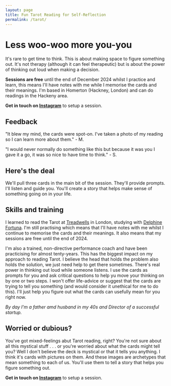 ```yaml
---
layout: page
title: Fun Tarot Reading for Self-Reflection
permalink: /tarot/
---
```


# Less woo-woo more you-you

It's rare to get time to think. This is about making space to figure something out. It's not therapy (although it can feel therapeutic) but is about the power of thinking out loud when making a decision.

**Sessions are free** until the end of December 2024 whilst I practice and learn, this means I'll have notes with me while I memorise the cards and their meanings. I'm based in Homerton (Hackney, London) and can do readings in the Hackeny area. 

**Get in touch on [Instagram](https://www.instagram.com/psychotropicscott/)** to setup a session.

## Feedback

"It blew my mind, the cards were spot-on. I've taken a photo of my reading so I can learn more about them." - M.

"I would never normally do something like this but because it was you I gave it a go, it was so nice to have time to think." - S.

## Here's the deal

We'll pull three cards in the main bit of the session. They'll provide prompts. I'll listen and guide you. You'll create a story that helps make sense of something going on in your life.

## Skills and training

I learned to read the Tarot at [Treadwells](https://www.treadwells-london.com/) in London, studying with [Delphine Fortuna](https://www.delphinefortuna.com/about). I'm still practising which means that I'll have notes with me whilst I continue to memorise the cards and their meanings. It also means that my sessions are free until the end of 2024.

I'm also a trained, non-directive performance coach and have been practicising for almost tenty-years. This has the biggest impact on my approach to reading Tarot. I believe the head that holds the problem also holds the solution, we just need help to get there sometimes. There's real power in thinking out loud while someone listens. I use the cards as prompts for you and ask critical questions to help yu move your thinking on by one or two steps. I won't offer life-advice or suggest that the cards are trying to tell you something (and would consider it unethical for me to do this). I'll just help you figure out what the cards can usefully mean for you right now.

_By day I'm a father amd husband in my 40s and Director of a successful startup._

## Worried or dubious?

You've got mixed-feelings abut Tarot reading, right? You're not sure about all this mystical stuff . . . or you're worried about what the cards might tell you? Well I don't believe the deck is mystical or that it tells you anything. I think it's cards with pictures on them. And these images are archetypes that mean something to each of us. You'll use them to tell a story that helps you figure something out.

**Get in touch on [Instagram](https://www.instagram.com/psychotropicscott/)** to setup a session.
